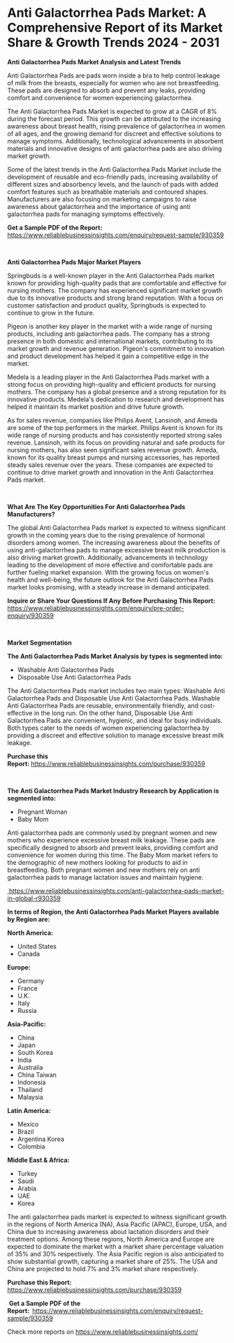 <p><h1>Anti Galactorrhea Pads Market: A Comprehensive Report of its Market Share & Growth Trends 2024 - 2031</h1></p><p><strong>Anti Galactorrhea Pads Market Analysis and Latest Trends</strong></p>
<p><p>Anti Galactorrhea Pads are pads worn inside a bra to help control leakage of milk from the breasts, especially for women who are not breastfeeding. These pads are designed to absorb and prevent any leaks, providing comfort and convenience for women experiencing galactorrhea.</p><p>The Anti Galactorrhea Pads Market is expected to grow at a CAGR of 8% during the forecast period. This growth can be attributed to the increasing awareness about breast health, rising prevalence of galactorrhea in women of all ages, and the growing demand for discreet and effective solutions to manage symptoms. Additionally, technological advancements in absorbent materials and innovative designs of anti galactorrhea pads are also driving market growth.</p><p>Some of the latest trends in the Anti Galactorrhea Pads Market include the development of reusable and eco-friendly pads, increasing availability of different sizes and absorbency levels, and the launch of pads with added comfort features such as breathable materials and contoured shapes. Manufacturers are also focusing on marketing campaigns to raise awareness about galactorrhea and the importance of using anti galactorrhea pads for managing symptoms effectively.</p></p>
<p><strong>Get a Sample PDF of the Report:&nbsp;</strong> <a href="https://www.reliablebusinessinsights.com/enquiry/request-sample/930359">https://www.reliablebusinessinsights.com/enquiry/request-sample/930359</a></p>
<p>&nbsp;</p>
<p><strong>Anti Galactorrhea Pads Major Market Players</strong></p>
<p><p>Springbuds is a well-known player in the Anti Galactorrhea Pads market known for providing high-quality pads that are comfortable and effective for nursing mothers. The company has experienced significant market growth due to its innovative products and strong brand reputation. With a focus on customer satisfaction and product quality, Springbuds is expected to continue to grow in the future.</p><p>Pigeon is another key player in the market with a wide range of nursing products, including anti galactorrhea pads. The company has a strong presence in both domestic and international markets, contributing to its market growth and revenue generation. Pigeon's commitment to innovation and product development has helped it gain a competitive edge in the market.</p><p>Medela is a leading player in the Anti Galactorrhea Pads market with a strong focus on providing high-quality and efficient products for nursing mothers. The company has a global presence and a strong reputation for its innovative products. Medela's dedication to research and development has helped it maintain its market position and drive future growth.</p><p>As for sales revenue, companies like Philips Avent, Lansinoh, and Ameda are some of the top performers in the market. Philips Avent is known for its wide range of nursing products and has consistently reported strong sales revenue. Lansinoh, with its focus on providing natural and safe products for nursing mothers, has also seen significant sales revenue growth. Ameda, known for its quality breast pumps and nursing accessories, has reported steady sales revenue over the years. These companies are expected to continue to drive market growth and innovation in the Anti Galactorrhea Pads market.</p></p>
<p>&nbsp;</p>
<p><strong>What Are The Key Opportunities For Anti Galactorrhea Pads Manufacturers?</strong></p>
<p><p>The global Anti Galactorrhea Pads market is expected to witness significant growth in the coming years due to the rising prevalence of hormonal disorders among women. The increasing awareness about the benefits of using anti-galactorrhea pads to manage excessive breast milk production is also driving market growth. Additionally, advancements in technology leading to the development of more effective and comfortable pads are further fueling market expansion. With the growing focus on women's health and well-being, the future outlook for the Anti Galactorrhea Pads market looks promising, with a steady increase in demand anticipated.</p></p>
<p><strong>Inquire or Share Your Questions If Any Before Purchasing This Report:</strong> <a href="https://www.reliablebusinessinsights.com/enquiry/pre-order-enquiry/930359">https://www.reliablebusinessinsights.com/enquiry/pre-order-enquiry/930359</a></p>
<p>&nbsp;</p>
<p><strong>Market Segmentation</strong></p>
<p><strong>The Anti Galactorrhea Pads Market Analysis by types is segmented into:</strong></p>
<p><ul><li>Washable Anti Galactorrhea Pads</li><li>Disposable Use Anti Galactorrhea Pads</li></ul></p>
<p><p>The Anti Galactorrhea Pads market includes two main types: Washable Anti Galactorrhea Pads and Disposable Use Anti Galactorrhea Pads. Washable Anti Galactorrhea Pads are reusable, environmentally friendly, and cost-effective in the long run. On the other hand, Disposable Use Anti Galactorrhea Pads are convenient, hygienic, and ideal for busy individuals. Both types cater to the needs of women experiencing galactorrhea by providing a discreet and effective solution to manage excessive breast milk leakage.</p></p>
<p><strong>Purchase this Report:&nbsp;</strong><a href="https://www.reliablebusinessinsights.com/purchase/930359">https://www.reliablebusinessinsights.com/purchase/930359</a></p>
<p>&nbsp;</p>
<p><strong>The Anti Galactorrhea Pads Market Industry Research by Application is segmented into:</strong></p>
<p><ul><li>Pregnant Woman</li><li>Baby Mom</li></ul></p>
<p><p>Anti galactorrhea pads are commonly used by pregnant women and new mothers who experience excessive breast milk leakage. These pads are specifically designed to absorb and prevent leaks, providing comfort and convenience for women during this time. The Baby Mom market refers to the demographic of new mothers looking for products to aid in breastfeeding. Both pregnant women and new mothers rely on anti galactorrhea pads to manage lactation issues and maintain hygiene.</p></p>
<p><a href="https://www.reliablebusinessinsights.com/anti-galactorrhea-pads-market-in-global-r930359">&nbsp;https://www.reliablebusinessinsights.com/anti-galactorrhea-pads-market-in-global-r930359</a></p>
<p><strong>In terms of Region, the Anti Galactorrhea Pads Market Players available by Region are:</strong></p>
<p>
    <p> <strong> North America: </strong>
        <ul>
            <li>United States</li>
            <li>Canada</li>
        </ul>
        </p> 
    <p> <strong> Europe: </strong>
        <ul>
            <li>Germany</li>
            <li>France</li>
            <li>U.K.</li>
            <li>Italy</li>
            <li>Russia</li>
        </ul>
        </p> 
    <p> <strong> Asia-Pacific: </strong>
        <ul>
            <li>China</li>
            <li>Japan</li>
            <li>South Korea</li>
            <li>India</li>
            <li>Australia</li>
            <li>China Taiwan</li>
            <li>Indonesia</li>
            <li>Thailand</li>
            <li>Malaysia</li>
        </ul>
        </p> 
    <p> <strong> Latin America: </strong>
        <ul>
            <li>Mexico</li>
            <li>Brazil</li>
            <li>Argentina Korea</li>
            <li>Colombia</li>
        </ul>
        </p> 
    <p> <strong> Middle East & Africa: </strong>
        <ul>
            <li>Turkey</li>
            <li>Saudi</li>
            <li>Arabia</li>
            <li>UAE</li>
            <li>Korea</li>
        </ul>
    </p>
    </p>
<p><p>The anti galactorrhea pads market is expected to witness significant growth in the regions of North America (NA), Asia Pacific (APAC), Europe, USA, and China due to increasing awareness about lactation disorders and their treatment options. Among these regions, North America and Europe are expected to dominate the market with a market share percentage valuation of 35% and 30% respectively. The Asia Pacific region is also anticipated to show substantial growth, capturing a market share of 25%. The USA and China are projected to hold 7% and 3% market share respectively.</p></p>
<p><strong>Purchase this Report: </strong><a href="https://www.reliablebusinessinsights.com/purchase/930359">https://www.reliablebusinessinsights.com/purchase/930359</a></p>
<p>&nbsp;<strong>Get a Sample PDF of the Report:&nbsp;&nbsp;</strong><a href="https://www.reliablebusinessinsights.com/enquiry/request-sample/930359">https://www.reliablebusinessinsights.com/enquiry/request-sample/930359</a></p>
<p><strong></strong></p>
<p>Check more reports on <a href="https://www.reliablebusinessinsights.com/">https://www.reliablebusinessinsights.com/</a></p>